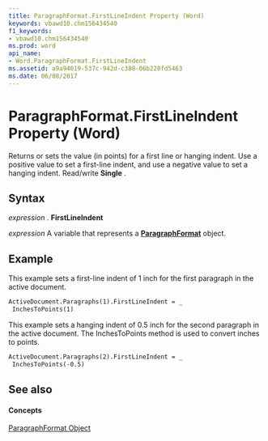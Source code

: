 ```yaml
---
title: ParagraphFormat.FirstLineIndent Property (Word)
keywords: vbawd10.chm156434540
f1_keywords:
- vbawd10.chm156434540
ms.prod: word
api_name:
- Word.ParagraphFormat.FirstLineIndent
ms.assetid: a9a94019-537c-942d-c388-06b228fd5463
ms.date: 06/08/2017
---
```



# ParagraphFormat.FirstLineIndent Property (Word)

Returns or sets the value (in points) for a first line or hanging indent. Use a positive value to set a first-line indent, and use a negative value to set a hanging indent. Read/write **Single** .


## Syntax

 _expression_ . **FirstLineIndent**

 _expression_ A variable that represents a **[ParagraphFormat](paragraphformat-object-word.md)** object.


## Example

This example sets a first-line indent of 1 inch for the first paragraph in the active document.


```vb
ActiveDocument.Paragraphs(1).FirstLineIndent = _ 
 InchesToPoints(1)
```

This example sets a hanging indent of 0.5 inch for the second paragraph in the active document. The InchesToPoints method is used to convert inches to points.




```vb
ActiveDocument.Paragraphs(2).FirstLineIndent = _ 
 InchesToPoints(-0.5)
```


## See also


#### Concepts


[ParagraphFormat Object](paragraphformat-object-word.md)

